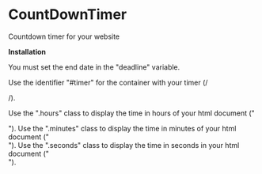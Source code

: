 # CountDownTimer
Countdown timer for your website

**Installation**

You must set the end date in the "deadline" variable.

Use the identifier "#timer" for the container with your timer (/<div id = "timer">/).
  
Use the ".hours" class to display the time in hours of your html document ("<div class = "hours">").
Use the ".minutes" class to display the time in minutes of your html document ("<div class = "minutes">").
Use the ".seconds" class to display the time in seconds in your html document ("<div class = "seconds">").
